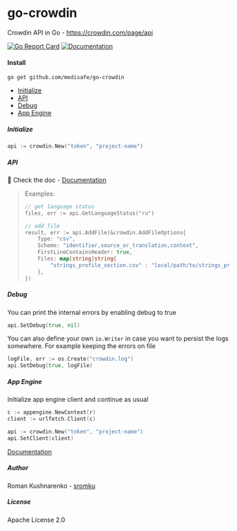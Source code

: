 # go-crowdin
Crowdin API in Go - https://crowdin.com/page/api

[![Go Report Card](https://goreportcard.com/badge/github.com/medisafe/go-crowdin)](https://goreportcard.com/report/github.com/medisafe/go-crowdin) [![Documentation](https://img.shields.io/badge/godoc-reference-5272B4.svg)](https://godoc.org/github.com/medisafe/go-crowdin)  

#### Install

`go get github.com/medisafe/go-crowdin`

- [Initialize](#initialize)
- [API](#api)
- [Debug](#debug)
- [App Engine](#app-engine)

##### Initialize

``` Go
api := crowdin.New("token", "project-name")
```

##### API

:blue_book: Check the doc - [Documentation](https://godoc.org/github.com/medisafe/go-crowdin)

> Examples:
> ``` Go
> // get language status
> files, err := api.GetLanguageStatus("ru")
> 
> // add file
> result, err := api.AddFile(&crowdin.AddFileOptions{
>     Type: "csv",
>     Scheme: "identifier,source_or_translation,context",
>     FirstLineContainsHeader: true,
>     Files: map[string]string{
>         "strings_profile_section.csv" : "local/path/to/strings_profile_section.csv",
>     },
> })
> ```

##### Debug

You can print the internal errors by enabling debug to true

``` Go
api.SetDebug(true, nil)
```

You can also define your own `io.Writer` in case you want to persist the logs somewhere.
For example keeping the errors on file

``` Go
logFile, err := os.Create("crowdin.log")
api.SetDebug(true, logFile)
```

##### App Engine

Initialize app engine client and continue as usual

``` Go
c := appengine.NewContext(r)
client := urlfetch.Client(c)

api := crowdin.New("token", "project-name")
api.SetClient(client)
```

[Documentation](https://godoc.org/github.com/medisafe/go-crowdin)

##### Author

Roman Kushnarenko - [sromku](https://github.com/sromku)

##### License 

Apache License 2.0